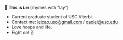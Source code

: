 👋 **This is *Lei*** (rhymes with "lay")

- Current graduate student of USC Viterbi. 
- Contact me: leicao.usc@gmail.com / caolei@usc.edu </br>
- Love hoops and life.
- Fight on! ✌️ 

<!---
- 💞️ I’m working on finding a SDE job, the latest goal is a 2022 summer internship
cllei12/cllei12 is a ✨ special ✨ repository because its `README.md` (this file) appears on your GitHub profile.
You can click the Preview link to take a look at your changes.
--->

<!-- [![Top Langs](https://github-readme-stats.vercel.app/api/top-langs/?username=cllei12&layout=compact)](https://github.com/cllei12) -->
